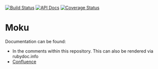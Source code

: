 [![Build Status](https://travis-ci.org/mlibrary/moku.svg?branch=master)](https://travis-ci.org/mlibrary/moku?branch=master)
[![API Docs](https://img.shields.io/badge/API_docs-rubydoc.info-blue.svg)](https://www.rubydoc.info/github/mlibrary/moku)
[![Coverage Status](https://coveralls.io/repos/github/mlibrary/moku/badge.svg?branch=master)](https://coveralls.io/github/mlibrary/moku?branch=master)

# Moku

Documentation can be found:

* In the comments within this repository. This can also be rendered via rubydoc.info
* [Confluence](https://tools.lib.umich.edu/confluence/display/LD/Deploying+with+Moku)

